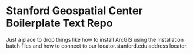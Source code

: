 # Stanford Geospatial Center Boilerplate Text Repo

Just a place to drop things like how to install ArcGIS using the installation batch files and how to connect to our locator.stanford.edu address locator.
